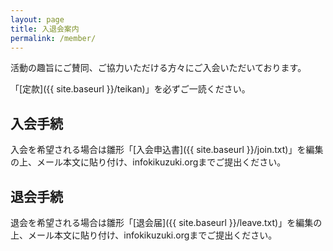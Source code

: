 ```yaml
---
layout: page
title: 入退会案内
permalink: /member/
---
```


活動の趣旨にご賛同、ご協力いただける方々にご入会いただいております。

「[定款]({{ site.baseurl }}/teikan)」を必ずご一読ください。

入会手続
---

入会を希望される場合は雛形「[入会申込書]({{ site.baseurl }}/join.txt)」を編集の上、メール本文に貼り付け、info<i class="fa fa-at" aria-hidden="true"></i>kikuzuki.orgまでご提出ください。

退会手続
---

退会を希望される場合は雛形「[退会届]({{ site.baseurl }}/leave.txt)」を編集の上、メール本文に貼り付け、info<i class="fa fa-at" aria-hidden="true"></i>kikuzuki.orgまでご提出ください。
